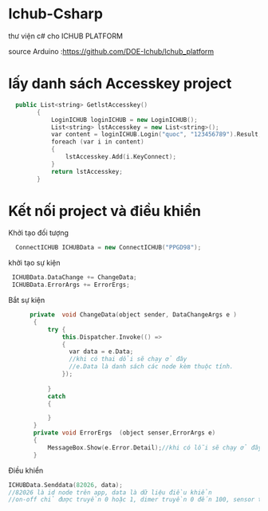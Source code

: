 # Ichub-Csharp
thư viện c# cho ICHUB PLATFORM

source Arduino :https://github.com/DOE-Ichub/Ichub_platform

# lấy danh sách Accesskey project
```cpp
  public List<string> GetlstAccesskey()
        {
            LoginICHUB loginICHUB = new LoginICHUB();
            List<string> lstAccesskey = new List<string>();
            var content = loginICHUB.Login("quoc", "123456789").Result;
            foreach (var i in content)
            {
                lstAccesskey.Add(i.KeyConnect);
            }
            return lstAccesskey;
        }
```
# Kết nối project và điều khiển
Khởi tạo đối tượng 
```cpp
  ConnectICHUB ICHUBData = new ConnectICHUB("PPGD98"); 
```
khởi tạo sự kiện
```cpp
 ICHUBData.DataChange += ChangeData;
 ICHUBData.ErrorArgs += ErrorErgs;
 ```
 Bắt sự kiện
 ```cpp
       private  void ChangeData(object sender, DataChangeArgs e )
        {
            try {
                this.Dispatcher.Invoke(() =>
                {
                  var data = e.Data;
                  //khi có thai dổi sẽ chạy ở đây
                  //e.Data là danh sách các node kèm thuộc tính.
                });
                
            }
            catch
            {

            }
        }
        private void ErrorErgs  (object senser,ErrorArgs e)
        {
            MessageBox.Show(e.Error.Detail);//khi có lỗi sẽ chạy ở đây
        }
```
        
        
Điều khiển
```cpp
ICHUBData.Senddata(82026, data);
//82026 là id node trên app, data là dữ liệu điều khiển 
//on-off chỉ được truyền 0 hoặc 1, dimer truyền 0 đến 100, sensor truyền số nguyên 
